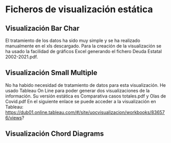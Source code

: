 # Ficheros de visualización estática

## Visualización Bar Char
El tratamiento de los datos ha sido muy simple y se ha realizado manualmente en el xls descargado. Para la creación de la visualización se ha usado la facilidad de gráficos Excel generando el fichero Deuda Estatal 2002-2021.pdf.

## Visualización Small Multiple
No ha habido necesidad de tratamiento de datos para esta visualización. He usado Tableau On Line para poder generar dos visualizaciones de la información. Su versión estática es Comparativa casos totales.pdf y Olas de Covid.pdf
En el siguiente enlace se puede acceder a la visualización en Tableau: https://dub01.online.tableau.com/#/site/uocvisualizacion/workbooks/836576/views?

## Visualización Chord Diagrams
